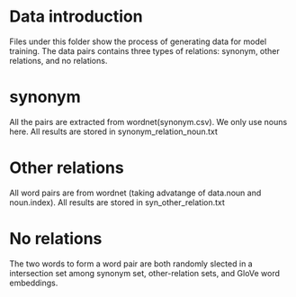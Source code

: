 # Data introduction

Files under this folder show the process of generating data for model training. The data pairs contains three types of relations: synonym, other relations, and no relations.

# synonym

All the pairs are extracted from wordnet(synonym.csv). We only use nouns here. All results are stored in synonym_relation_noun.txt

# Other relations

All word pairs are from wordnet (taking advatange of data.noun and noun.index). All results are stored in syn_other_relation.txt

# No relations

The two words to form a word pair are both randomly slected in a intersection set among synonym set, other-relation sets, and GloVe word embeddings.



